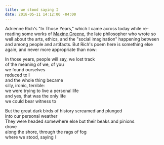 ```yaml
---
title: we stood saying I
date: 2018-05-11 14:12:00 -04:00
---
```


Adrienne Rich's "In Those Years," which I came across today while re-reading some works of [Maxine Greene](https://maxinegreene.org/), the late philosopher who wrote so well about the arts, ethics, and the "social imagination" happening between and among people and artifacts. But Rich's poem here is something else again, and never more appropriate than now:

In those years, people will say, we lost track<br/>
of the meaning of we, of you<br/>
we found ourselves<br/>
reduced to I<br/>
and the whole thing became<br/>
silly, ironic, terrible:<br/>
we were trying to live a personal life<br/>
and yes, that was the only life<br/>
we could bear witness to<br/>

But the great dark birds of history screamed and plunged<br/>
into our personal weather<br/>
They were headed somewhere else but their beaks and pinions<br/>
  drove<br/>
along the shore, through the rags of fog<br/>
where we stood, saying I<br/>

